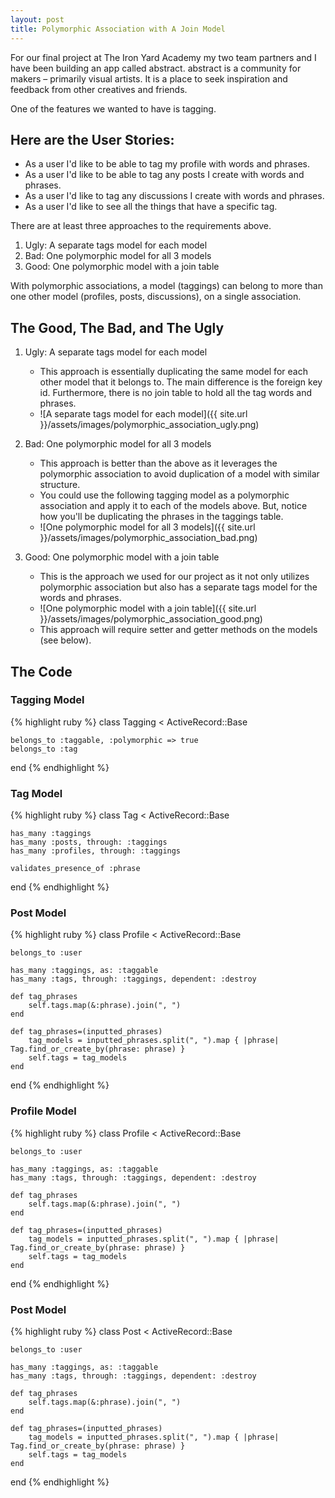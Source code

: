 ```yaml
---
layout: post
title: Polymorphic Association with A Join Model
---
```

For our final project at The Iron Yard Academy my two team partners and I have been building an app called abstract. abstract is a community for makers – primarily visual artists. It is a place to seek inspiration and feedback from other creatives and friends. 

One of the features we wanted to have is tagging. 

## Here are the User Stories:

* As a user I'd like to be able to tag my profile with words and phrases.
* As a user I'd like to be able to tag any posts I create with words and phrases.
* As a user I'd like to tag any discussions I create with words and phrases.
* As a user I'd like to see all the things that have a specific tag.

There are at least three approaches to the requirements above. 

1. Ugly: A separate tags model for each model
2. Bad: One polymorphic model for all 3 models
3. Good: One polymorphic model with a join table

With polymorphic associations, a model (taggings) can belong to more than one other model (profiles, posts, discussions), on a single association.

## The Good, The Bad, and The Ugly

1. Ugly: A separate tags model for each model

	* This approach is essentially duplicating the same model for each other model that it belongs to. The main difference is the foreign key id. Furthermore, there is no join table to hold all the tag words and phrases.
	* ![A separate tags model for each model]({{ site.url }}/assets/images/polymorphic_association_ugly.png)

2. Bad: One polymorphic model for all 3 models

	* This approach is better than the above as it leverages the polymorphic association to avoid duplication of a model with similar structure. 
	* You could use the following tagging model as a polymorphic association and apply it to each of the models above. But, notice how you'll be duplicating the phrases in the taggings table. 
	* ![One polymorphic model for all 3 models]({{ site.url }}/assets/images/polymorphic_association_bad.png)

3. Good: One polymorphic model with a join table

	* This is the approach we used for our project as it not only utilizes polymorphic association but also has a separate tags model for the words and phrases.
	* ![One polymorphic model with a join table]({{ site.url }}/assets/images/polymorphic_association_good.png)
	* This approach will require setter and getter methods on the models (see below).

## The Code

### Tagging Model

{% highlight ruby %}
class Tagging < ActiveRecord::Base

	belongs_to :taggable, :polymorphic => true
	belongs_to :tag

end
{% endhighlight %}

### Tag Model

{% highlight ruby %}
class Tag < ActiveRecord::Base

	has_many :taggings
	has_many :posts, through: :taggings
	has_many :profiles, through: :taggings
  
	validates_presence_of :phrase

end
{% endhighlight %}

### Post Model

{% highlight ruby %}
class Profile < ActiveRecord::Base

	belongs_to :user
	
	has_many :taggings, as: :taggable
	has_many :tags, through: :taggings, dependent: :destroy

	def tag_phrases
   		self.tags.map(&:phrase).join(", ")
  	end

  	def tag_phrases=(inputted_phrases)
   		tag_models = inputted_phrases.split(", ").map { |phrase| Tag.find_or_create_by(phrase: phrase) }
   		self.tags = tag_models
  	end

end
{% endhighlight %}

### Profile Model

{% highlight ruby %}
class Profile < ActiveRecord::Base

	belongs_to :user
	
	has_many :taggings, as: :taggable
	has_many :tags, through: :taggings, dependent: :destroy

	def tag_phrases
   		self.tags.map(&:phrase).join(", ")
  	end

  	def tag_phrases=(inputted_phrases)
    	tag_models = inputted_phrases.split(", ").map { |phrase| Tag.find_or_create_by(phrase: phrase) }
   		self.tags = tag_models
  	end

end
{% endhighlight %}

### Post Model

{% highlight ruby %}
class Post < ActiveRecord::Base

	belongs_to :user

	has_many :taggings, as: :taggable
	has_many :tags, through: :taggings, dependent: :destroy
	
  	def tag_phrases
   		self.tags.map(&:phrase).join(", ")
  	end

  	def tag_phrases=(inputted_phrases)
   		tag_models = inputted_phrases.split(", ").map { |phrase| Tag.find_or_create_by(phrase: phrase) }
   		self.tags = tag_models
  	end

end
{% endhighlight %}

